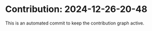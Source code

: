 # Contribution: 2024-12-26-20-48
This is an automated commit to keep the contribution graph active.
